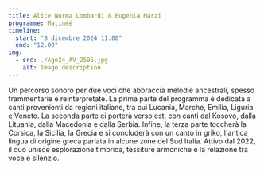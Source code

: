 ```yaml
---
title: Alice Norma Lombardi & Eugenia Marzi
programme: Matinéé
timeline:
  start: "8 dicembre 2024 11.00"
  end: "12.00"
img:
  - src: ./Ago24_AV_2595.jpg
    alt: Image description
---
```


Un percorso sonoro per due voci che abbraccia melodie ancestrali, spesso frammentarie e reinterpretate. La prima parte del programma è dedicata a canti provenienti da regioni italiane, tra cui Lucania, Marche, Emilia, Liguria e Veneto. La seconda parte ci porterà verso est, con canti dal Kosovo, dalla Lituania, dalla Macedonia e dalla Serbia. Infine, la terza parte toccherà la Corsica, la Sicilia, la Grecia e si concluderà con un canto in griko, l'antica lingua di origine greca parlata in alcune zone del Sud Italia. Attivo dal 2022, il duo unisce esplorazione timbrica, tessiture armoniche e la relazione tra voce e silenzio. 
